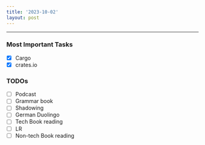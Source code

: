 ```yaml
---
title: '2023-10-02'
layout: post
---
```


---

### Most Important Tasks

- [x] Cargo
- [x] crates.io

### TODOs

- [ ] Podcast
- [ ] Grammar book
- [ ] Shadowing
- [ ] German Duolingo
- [ ] Tech Book reading
- [ ] LR
- [ ] Non-tech Book reading
